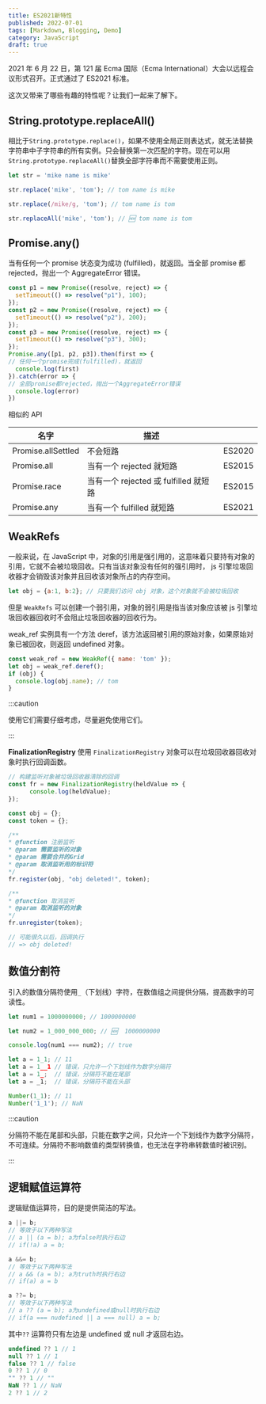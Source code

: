 ```yaml
---
title: ES2021新特性
published: 2022-07-01
tags: [Markdown, Blogging, Demo]
category: JavaScript
draft: true
---
```


2021 年 6 月 22 日，第 121 届 Ecma 国际（Ecma International）大会以远程会议形式召开。正式通过了 ES2021 标准。

这次又带来了哪些有趣的特性呢？让我们一起来了解下。

## String.prototype.replaceAll()

相比于`String.prototype.replace()`，如果不使用全局正则表达式，就无法替换字符串中子字符串的所有实例。只会替换第一次匹配的字符。现在可以用`String.prototype.replaceAll()`替换全部字符串而不需要使用正则。

```javascript
let str = 'mike name is mike'

str.replace('mike', 'tom'); // tom name is mike

str.replace(/mike/g, 'tom'); // tom name is tom

str.replaceAll('mike', 'tom'); // 🆕 tom name is tom
```

## Promise.any()

当有任何一个 promise 状态变为成功 (fulfilled)，就返回。当全部 promise 都 rejected，抛出一个 AggregateError 错误。

```javascript
const p1 = new Promise((resolve, reject) => {
  setTimeout(() => resolve("p1"), 100);
});
const p2 = new Promise((resolve, reject) => {
  setTimeout(() => resolve("p2"), 200);
});
const p3 = new Promise((resolve, reject) => {
  setTimeout(() => resolve("p3"), 300);
});
Promise.any([p1, p2, p3]).then(first => {
// 任何一个promise完成(fulfilled)，就返回
  console.log(first)
}).catch(error => {
// 全部promise都rejected，抛出一个AggregateError错误
  console.log(error)
})
```

相似的 API

| 名字   | 描述  | |
|  ----  | ----  | ----  |
| Promise.allSettled  | 不会短路  | ES2020  |
| Promise.all  | 当有一个 rejected 就短路 | ES2015  |
| Promise.race  | 当有一个 rejected 或 fulfilled 就短路 | ES2015  |
| Promise.any  | 当有一个 fulfilled 就短路 | ES2021  |

## WeakRefs

一般来说，在 JavaScript 中，对象的引用是强引用的，这意味着只要持有对象的引用，它就不会被垃圾回收。只有当该对象没有任何的强引用时， js 引擎垃圾回收器才会销毁该对象并且回收该对象所占的内存空间。

```javascript
let obj = {a:1, b:2}; // 只要我们访问 obj 对象，这个对象就不会被垃圾回收
```

但是 `WeakRefs` 可以创建一个弱引用，对象的弱引用是指当该对象应该被 js 引擎垃圾回收器回收时不会阻止垃圾回收器的回收行为。

weak_ref 实例具有一个方法 deref，该方法返回被引用的原始对象，如果原始对象已被回收，则返回 undefined 对象。

```javascript
const weak_ref = new WeakRef({ name: 'tom' });
let obj = weak_ref.deref();
if (obj) {
  console.log(obj.name); // tom
}
```

:::caution

使用它们需要仔细考虑，尽量避免使用它们。

:::

**FinalizationRegistry**
使用 `FinalizationRegistry` 对象可以在垃圾回收器回收对象时执行回调函数。

```javascript
// 构建监听对象被垃圾回收器清除的回调
const fr = new FinalizationRegistry(heldValue => {
      console.log(heldValue);
});

const obj = {};
const token = {};

/**
* @function 注册监听
* @param 需要监听的对象
* @param 需要合并的Grid
* @param 取消监听用的标识符
*/
fr.register(obj, "obj deleted!", token);

/**
* @function 取消监听
* @param 取消监听的对象
*/
fr.unregister(token);

// 可能很久以后，回调执行
// => obj deleted!
```

## 数值分割符

引入的数值分隔符使用`_`（下划线）字符，在数值组之间提供分隔，提高数字的可读性。

```javascript
let num1 = 1000000000; // 1000000000

let num2 = 1_000_000_000; // 🆕  1000000000

console.log(num1 === num2); // true

let a = 1_1; // 11
let a = 1__1 // 错误，只允许一个下划线作为数字分隔符
let a = 1_;  // 错误，分隔符不能在尾部
let a = _1;  // 错误，分隔符不能在头部

Number(1_1); // 11
Number('1_1'); // NaN
```

:::caution

分隔符不能在尾部和头部，只能在数字之间，只允许一个下划线作为数字分隔符，不可连续。分隔符不影响数值的类型转换值，也无法在字符串转数值时被识别。

:::

## 逻辑赋值运算符

逻辑赋值运算符，目的是提供简洁的写法。

```javascript
a ||= b;
// 等效于以下两种写法
// a || (a = b); a为false时执行右边
// if(!a) a = b;

a &&= b;
// 等效于以下两种写法
// a && (a = b); a为truth时执行右边
// if(a) a = b

a ??= b;
// 等效于以下两种写法
// a ?? (a = b); a为undefined或null时执行右边
// if(a === nudefined || a === null) a = b;
```

其中`??` 运算符只有左边是 undefined 或 null 才返回右边。

```javascript
undefined ?? 1 // 1
null ?? 1 // 1
false ?? 1 // false
0 ?? 1 // 0
"" ?? 1 // ""
NaN ?? 1 // NaN
2 ?? 1 // 2
```
